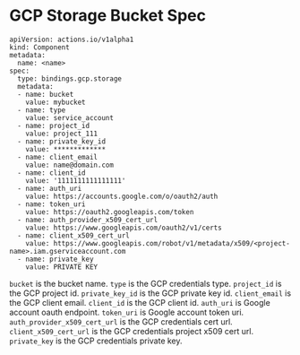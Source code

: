 # GCP Storage Bucket Spec

```
apiVersion: actions.io/v1alpha1
kind: Component
metadata:
  name: <name>
spec:
  type: bindings.gcp.storage
  metadata:
  - name: bucket
    value: mybucket
  - name: type
    value: service_account
  - name: project_id
    value: project_111
  - name: private_key_id
    value: *************
  - name: client_email
    value: name@domain.com
  - name: client_id
    value: '1111111111111111'
  - name: auth_uri
    value: https://accounts.google.com/o/oauth2/auth
  - name: token_uri
    value: https://oauth2.googleapis.com/token
  - name: auth_provider_x509_cert_url
    value: https://www.googleapis.com/oauth2/v1/certs
  - name: client_x509_cert_url
    value: https://www.googleapis.com/robot/v1/metadata/x509/<project-name>.iam.gserviceaccount.com
  - name: private_key
    value: PRIVATE KEY
```

`bucket` is the bucket name.
`type` is the GCP credentials type.
`project_id` is the GCP project id.
`private_key_id` is the GCP private key id.
`client_email` is the GCP client email.
`client_id` is the GCP client id.
`auth_uri` is Google account oauth endpoint.
`token_uri` is Google account token uri.
`auth_provider_x509_cert_url` is the GCP credentials cert url.
`client_x509_cert_url` is the GCP credentials project x509 cert url.
`private_key` is the GCP credentials private key.
